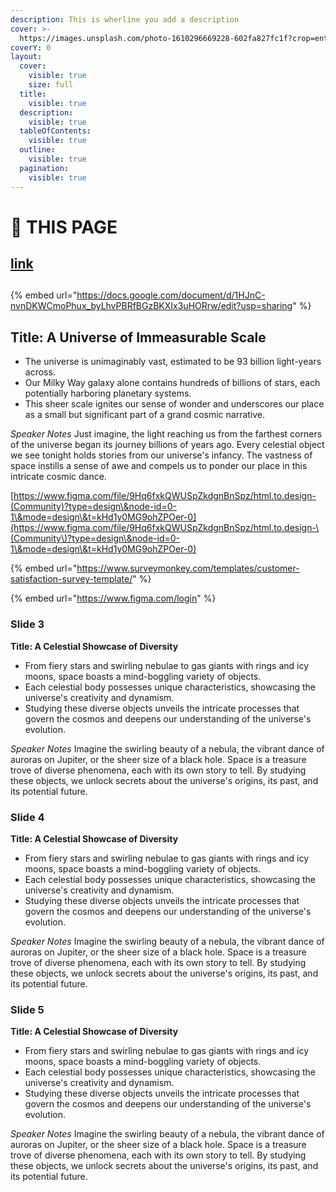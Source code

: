 ```yaml
---
description: This is wherline you add a description
cover: >-
  https://images.unsplash.com/photo-1610296669228-602fa827fc1f?crop=entropy&cs=srgb&fm=jpg&ixid=M3wxOTcwMjR8MHwxfHNlYXJjaHw1fHxzcGFjZXxlbnwwfHx8fDE3MDcyOTQ1NDh8MA&ixlib=rb-4.0.3&q=85
coverY: 0
layout:
  cover:
    visible: true
    size: full
  title:
    visible: true
  description:
    visible: true
  tableOfContents:
    visible: true
  outline:
    visible: true
  pagination:
    visible: true
---
```


# 🎤 THIS PAGE

## [**link**](https://docs.google.com/document/d/1HJnC-nvnDKWCmoPhux\_byLhvPBRfBGzBKXIx3uHORrw/edit?usp=sharing)

##

{% embed url="https://docs.google.com/document/d/1HJnC-nvnDKWCmoPhux_byLhvPBRfBGzBKXIx3uHORrw/edit?usp=sharing" %}

##

##

##

## **Title: A Universe of Immeasurable Scale**

* The universe is unimaginably vast, estimated to be 93 billion light-years across.
* Our Milky Way galaxy alone contains hundreds of billions of stars, each potentially harboring planetary systems.
* This sheer scale ignites our sense of wonder and underscores our place as a small but significant part of a grand cosmic narrative.

_Speaker Notes_ Just imagine, the light reaching us from the farthest corners of the universe began its journey billions of years ago. Every celestial object we see tonight holds stories from our universe's infancy. The vastness of space instills a sense of awe and compels us to ponder our place in this intricate cosmic dance.



[https://www.figma.com/file/9Hq6fxkQWUSpZkdgnBnSpz/html.to.design-(Community)?type=design\&node-id=0-1\&mode=design\&t=kHd1y0MG9ohZPOer-0](https://www.figma.com/file/9Hq6fxkQWUSpZkdgnBnSpz/html.to.design-\(Community\)?type=design\&node-id=0-1\&mode=design\&t=kHd1y0MG9ohZPOer-0)



{% embed url="https://www.surveymonkey.com/templates/customer-satisfaction-survey-template/" %}





{% embed url="https://www.figma.com/login" %}

### **Slide 3**

**Title: A Celestial Showcase of Diversity**

* From fiery stars and swirling nebulae to gas giants with rings and icy moons, space boasts a mind-boggling variety of objects.
* Each celestial body possesses unique characteristics, showcasing the universe's creativity and dynamism.
* Studying these diverse objects unveils the intricate processes that govern the cosmos and deepens our understanding of the universe's evolution.

_Speaker Notes_ Imagine the swirling beauty of a nebula, the vibrant dance of auroras on Jupiter, or the sheer size of a black hole. Space is a treasure trove of diverse phenomena, each with its own story to tell. By studying these objects, we unlock secrets about the universe's origins, its past, and its potential future.

### **Slide 4**

**Title: A Celestial Showcase of Diversity**

* From fiery stars and swirling nebulae to gas giants with rings and icy moons, space boasts a mind-boggling variety of objects.
* Each celestial body possesses unique characteristics, showcasing the universe's creativity and dynamism.
* Studying these diverse objects unveils the intricate processes that govern the cosmos and deepens our understanding of the universe's evolution.

_Speaker Notes_ Imagine the swirling beauty of a nebula, the vibrant dance of auroras on Jupiter, or the sheer size of a black hole. Space is a treasure trove of diverse phenomena, each with its own story to tell. By studying these objects, we unlock secrets about the universe's origins, its past, and its potential future.

### **Slide 5**

**Title: A Celestial Showcase of Diversity**

* From fiery stars and swirling nebulae to gas giants with rings and icy moons, space boasts a mind-boggling variety of objects.
* Each celestial body possesses unique characteristics, showcasing the universe's creativity and dynamism.
* Studying these diverse objects unveils the intricate processes that govern the cosmos and deepens our understanding of the universe's evolution.

_Speaker Notes_ Imagine the swirling beauty of a nebula, the vibrant dance of auroras on Jupiter, or the sheer size of a black hole. Space is a treasure trove of diverse phenomena, each with its own story to tell. By studying these objects, we unlock secrets about the universe's origins, its past, and its potential future.
